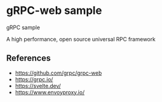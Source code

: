 # gRPC-web sample

gRPC sample  

A high performance, open source universal RPC framework

## References

- https://github.com/grpc/grpc-web
- https://grpc.io/
- https://svelte.dev/
- https://www.envoyproxy.io/